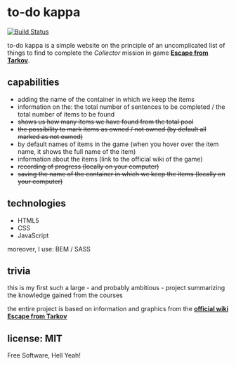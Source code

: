 # to-do kappa

[![Build Status](https://travis-ci.org/joemccann/dillinger.svg?branch=master)](https://travis-ci.org/joemccann/dillinger)

to-do kappa is a simple website on the principle of an uncomplicated list of things to find to complete the _Collector_ mission in game **[Escape from Tarkov](https://www.escapefromtarkov.com/)**.

## capabilities

- adding the name of the container in which we keep the items
- information on the: the total number of sentences to be completed / the total number of items to be found
- ~~shows us how many items we have found from the total pool~~
- ~~the possibility to mark items as owned / not owned (by default all marked as not owned)~~
- by default names of items in the game (when you hover over the item name, it shows the full name of the item)
- information about the items (link to the official wiki of the game)
- ~~recording of progress (locally on your computer)~~
- ~~saving the name of the container in which we keep the items (locally on your computer)~~

## technologies

- HTML5
- CSS
- JavaScript

moreover, I use: BEM / SASS

## trivia

this is my first such a large - and probably ambitious - project summarizing the knowledge gained from the courses

the entire project is based on information and graphics from the **[official wiki Escape from Tarkov](https://escapefromtarkov.fandom.com/wiki/Escape_from_Tarkov_Wiki)**

## license: MIT

Free Software, Hell Yeah!
